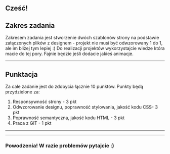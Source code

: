 ## Cześć!

## Zakres zadania

Zakresem zadania jest stworzenie dwóch szablonów strony na podstawie załączonych plików z designem - projekt nie musi być odwzorowany 1 do 1, ale im bliżej tym lepiej :)
Do realizacji projektów wykorzystajcie wiedze która macie do tej pory.
Fajnie będzie jeśli dodacie jakieś animacje.

---

## Punktacja

Za całe zadanie jest do zdobycia łącznie 10 punktów.
Punkty będą przydzielone za:

1.  Responsywność strony - 3 pkt
2.  Odwzorowanie designu, poprawność stylowania, jakość kodu CSS- 3 pkt
3.  Poprawność semantyczna, jakość kodu HTML - 3 pkt
4.  Praca z GIT - 1 pkt

---

---

### Powodzenia! W razie problemów pytajcie :)
